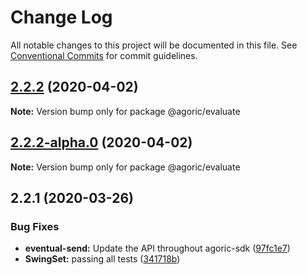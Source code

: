 # Change Log

All notable changes to this project will be documented in this file.
See [Conventional Commits](https://conventionalcommits.org) for commit guidelines.

## [2.2.2](https://github.com/Agoric/agoric-sdk/compare/@agoric/evaluate@2.2.2-alpha.0...@agoric/evaluate@2.2.2) (2020-04-02)

**Note:** Version bump only for package @agoric/evaluate





## [2.2.2-alpha.0](https://github.com/Agoric/agoric-sdk/compare/@agoric/evaluate@2.2.1...@agoric/evaluate@2.2.2-alpha.0) (2020-04-02)

**Note:** Version bump only for package @agoric/evaluate





## 2.2.1 (2020-03-26)


### Bug Fixes

* **eventual-send:** Update the API throughout agoric-sdk ([97fc1e7](https://github.com/Agoric/agoric-sdk/commit/97fc1e748d8e3955b29baf0e04bfa788d56dad9f))
* **SwingSet:** passing all tests ([341718b](https://github.com/Agoric/agoric-sdk/commit/341718be335e16b58aa5e648b51a731ea065c1d6))
